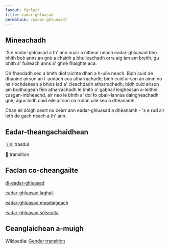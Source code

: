 ```yaml
---
layout: faclair
title: eadar-ghluasad
permalink: /eadar-ghluasad/
---
```


## Mìneachadh

'S e eadar-ghluasad a th' ann nuair a nithear neach eadar-ghluasad bho bhith beò anns an gnè a chaidh a bhuileachadh orra aig àm am breith, gu bhith a' fuireach anns a' ghnè fhaighte aca.

Dh'fhaodadh seo a bhith diofraichte dhan a h-uile neach. Bidh cuid de dhaoine airson an t-aodach aca atharrachadh; bidh cuid airson an ainm no na riochdairean a bhios iad a' cleachdadh atharrachadh; bidh cuid airson am bodhaigean fèin atharrachadh le bhith a' gabhail leigheasan a-leithid casgan-inbheachd, air neo le bhith a' dol fo obair-lannsa daingneachadh gnè; agus bidh cuid eile airson na rudan uile seo a dhèanamh.

Chan eil dòigh ceart no ceàrr ann eadar-ghluasad a dhèanamh - 's e rud air leth do gach neach a th' ann.

## Eadar-theangachaidhean

&#x1f1ee;&#x1f1ea; trasdul

&#x1f3f4;&#xe0067;&#xe0062;&#xe0065;&#xe006e;&#xe0067;&#xe007f; transition

## Faclan co-cheangailte

[dì-eadar-ghluasad](https://faclair.lgbt/di-eadar-ghluasad)

[eadar-ghluasad laghail](https://faclair.lgbt/eadar-ghluasad-laghail)

[eadar-ghluasad meadaigeach](https://faclair.lgbt/eadar-ghluasad-meadaigeach)

[eadar-ghluasad sòisealta](https://faclair.lgbt/eadar-ghluasad-soisealta)

## Ceanglaichean a-muigh

Wikipedia: [Gender transition](https://en.wikipedia.org/wiki/Gender_transition)